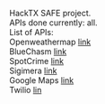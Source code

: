 HackTX SAFE project.<br />
APIs done currently: all. <br />
List of APIs: <br />
Openweathermap [link](https://openweathermap.org/)<br />
BlueChasm [link](https://docs.google.com/document/d/1_M8GvkFVyr--kWpuptM5_x4M0t_wC_M7OQjl8TcVii0/edit#)<br />
SpotCrime [link](https://www.spotcrime.com/#2600-2604%20Speedway%2C%20Austin%2C%20TX%2078712%2C%20USA)<br />
Sigimera [link](https://www.sigimera.com/)<br />
Google Maps [link](https://maps.googleapis.com/)<br />
Twilio [lin](https://www.twilio.com/?mkwid=s5YsI2dSk&pdv=c&pcrid=116306358629&pmt=e&pkw=twilio&campaign=G_S_Brand_Alpha_NA&group=twilio&utm_source=google&utm_medium=cpc&utm_term=&utm_campaign=G_S_Brand_Alpha_NA&utm_group=twilio&gclid=CjwKEAjwv7HABRCSxfrjkJPnrWgSJAA45qA2ySAsY25KWS0O_BycV2Yttm0WdkPi3NAfkqHi_JY7EBoCR0bw_wcB)<br />
<br />
<br />
